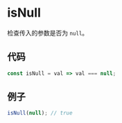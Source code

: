 # isNull

检查传入的参数是否为 `null`。

## 代码

```js
const isNull = val => val === null;
```

## 例子

```js
isNull(null); // true
```

